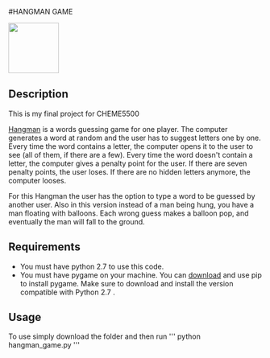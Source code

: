 #HANGMAN GAME

<img src="../images/start.jpg" width="100px"/>

## Description

This is my final project for CHEME5500

[Hangman](https://en.wikipedia.org/wiki/Hangman_%28game%29) is a words guessing game for one player. The computer generates a word at random and the user has to suggest letters one by one. Every time the word contains a letter, the computer opens it to the user to see (all of them, if there are a few). Every time the word doesn't contain a letter, the computer gives a penalty point for the user. If there are seven penalty points, the user loses. If there are no hidden letters anymore, the computer looses.

For this Hangman the user has the option to type a word to be guessed by another user. Also in this version instead of a man being hung, you have a man floating with balloons. Each wrong guess makes a balloon pop, and eventually the man will fall to the ground.

## Requirements

* You must have python 2.7 to use this code.
* You must have pygame on your machine. You can [download](https://www.pygame.org/download.shtml) and use pip to install pygame. Make sure to download and install the version compatible with Python 2.7 .

## Usage

To use simply download the folder and then run
'''
python hangman_game.py
'''
